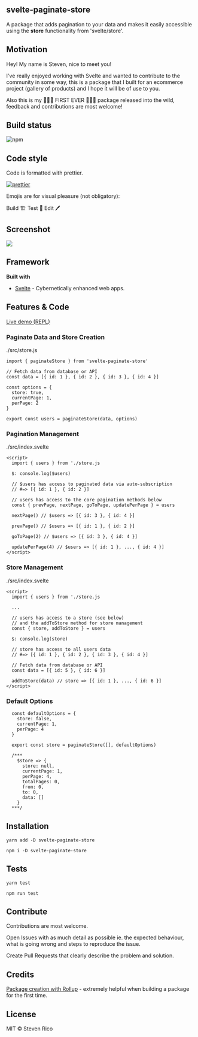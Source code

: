 ## svelte-paginate-store

A package that adds pagination to your data and makes it easily accessible using the **store** functionality from 'svelte/store'.

## Motivation

Hey! My name is Steven, nice to meet you!

I've really enjoyed working with Svelte and wanted to contribute to the community in some way, this is a package that I built for an ecommerce project (gallery of products) and I hope it will be of use to you.

Also this is my 🎉🎉🎉 FIRST EVER 🎉🎉🎉 package released into the wild, feedback and contributions are most welcome!

## Build status

![npm](https://img.shields.io/npm/v/svelte-paginate-store?style=plastic)

## Code style

Code is formatted with prettier.

[![prettier](https://img.shields.io/badge/code%20style-prettier-success)](https://github.com/prettier/prettier)

Emojis are for visual pleasure (not obligatory):

Build 🏗️
Test 🔬
Edit 🖊️

## Screenshot

![](./examples/svelte-paginate-store-demo.gif)

## Framework

<b>Built with</b>

- [Svelte](https://svelte.dev) - Cybernetically enhanced web apps.

## Features & Code

[Live demo (REPL)](https://svelte.dev/repl/cf2646692668407a8e62d1f99ac81368?version=3.35.0)

### Paginate Data and Store Creation

./src/store.js

```
import { paginateStore } from 'svelte-paginate-store'

// Fetch data from database or API
const data = [{ id: 1 }, { id: 2 }, { id: 3 }, { id: 4 }]

const options = {
  store: true,
  currentPage: 1,
  perPage: 2
}

export const users = paginateStore(data, options)
```

### Pagination Management

./src/index.svelte

```
<script>
  import { users } from './store.js

  $: console.log($users)

  // $users has access to paginated data via auto-subscription
  // #=> [{ id: 1 }, { id: 2 }]

  // users has access to the core pagination methods below
  const { prevPage, nextPage, goToPage, updatePerPage } = users

  nextPage() // $users => [{ id: 3 }, { id: 4 }]

  prevPage() // $users => [{ id: 1 }, { id: 2 }]

  goToPage(2) // $users => [{ id: 3 }, { id: 4 }]

  updatePerPage(4) // $users => [{ id: 1 }, ..., { id: 4 }]
</script>
```

### Store Management

./src/index.svelte

```
<script>
  import { users } from './store.js

  ...

  // users has access to a store (see below)
  // and the addToStore method for store management
  const { store, addToStore } = users

  $: console.log(store)

  // store has access to all users data
  // #=> [{ id: 1 }, { id: 2 }, { id: 3 }, { id: 4 }]

  // Fetch data from database or API
  const data = [{ id: 5 }, { id: 6 }]

  addToStore(data) // store => [{ id: 1 }, ..., { id: 6 }]
</script>
```

### Default Options

```
  const defaultOptions = {
    store: false,
    currentPage: 1,
    perPage: 4
  }

  export const store = paginateStore([], defaultOptions)

  /***
    $store => {
      store: null,
      currentPage: 1,
      perPage: 4,
      totalPages: 0,
      from: 0,
      to: 0,
      data: []
    }
  ***/
```

## Installation

```
yarn add -D svelte-paginate-store
```

```
npm i -D svelte-paginate-store
```

## Tests

```
yarn test
```

```
npm run test
```

## Contribute

Contributions are most welcome.

Open Issues with as much detail as possible ie. the expected behaviour, what is going wrong and steps to reproduce the issue.

Create Pull Requests that clearly describe the problem and solution.

## Credits

[Package creation with Rollup](https://risanb.com/posts/bundling-your-javascript-library-with-rollup/) - extremely helpful when building a package for the first time.

## License

MIT © Steven Rico
